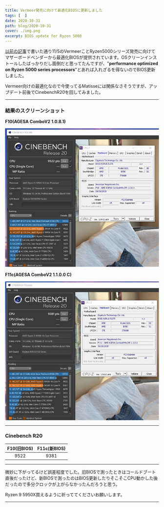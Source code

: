 ```yaml
---
title: Vermeer発売に向けて最適化BIOSに更新しました
tags: [  ]
date: 2020-10-31
path: blog/2020-10-31
cover: ./img.png
excerpt: BIOS update for Ryzen 5000
---
```




[以前の記事](/blog/2020-10-27)で書いた通り11/5のVermeerことRyzen5000シリーズ発売に向けてマザーボードベンダーから最適化BIOSが提供されています。OSクリーンインストールしたばっかりだし面倒だと思ってたんですが、"**performance optimized on Ryzen 5000 series processors**"とあれば入れざるを得ないのでBIOS更新しました。

Vermeer向けの最適化なので今使ってるMatisseには関係なさそうですが、アップデート前後でCinebenchR20を回してみました。

---
### 結果のスクリーンショット

**F10(AGESA ComboV2 1.0.8.1)**

![](./img1.jpg)

**F11c(AGESA ComboV2 1.1.0.0 C)**

![](./img2.jpg)

---

### Cinebench R20

|F10(旧BIOS)|F11c(新BIOS)|
|:---:|:---:|
|9522|9381|

---

微妙に下がってるけど誤差程度でした。旧BIOSで測ったときはコールドブート直後だったけど、新BIOSで測ったのはBIOS更新したりそこそこCPU動かした後だったので多分クロックが上がらなかったんだろうと思う。

Ryzen 9 5950X買えるように祈っててくださいお願いします。

---